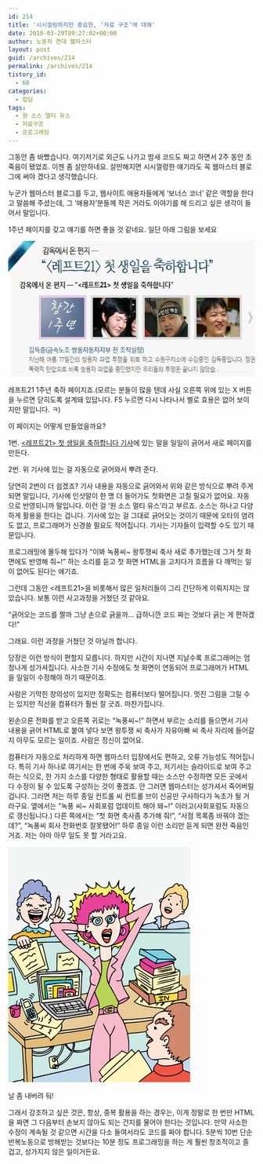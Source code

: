 ```yaml
---
id: 214
title: '시시껄렁하지만 중요한, ‘자료 구조’에 대해'
date: 2010-03-29T09:27:02+00:00
author: 노동자 연대 웹마스터
layout: post
guid: /archives/214
permalink: /archives/214
tistory_id:
  - 68
categories:
  - 잡담
tags:
  - 원 소스 멀티 유스
  - 자료구조
  - 프로그래밍
---
```

그동안 좀 바빴습니다. 여기저기로 외근도 나가고 밤새 코드도 짜고 하면서 2주 동안 초죽음이 됐었죠. 이젠 좀 살만하네요. 살만해지면 시시껄렁한 얘기라도 꼭 웹마스터 블로그에 써야 겠다고 생각했습니다.

누군가 웹마스터 블로그를 두고, 웹사이트 애용자들에게 ‘보너스 코너’ 같은 역할을 한다고 말씀해 주셨는데, 그 ‘애용자’분들께 작은 거라도 이야기를 해 드리고 싶은 생각이 들어서 말입니다.

1주년 페이지를 갖고 얘기를 하면 좋을 것 같네요. 일단 아래 그림을 보세요

<img src="/wp-content/uploads/1/cfile23.uf.181E844E4D0847494D1A0F.jpg" class="aligncenter" width="571" height="276" alt="" />

레프트21 1주년 축하 페이지죠.(모르는 분들이 많을 텐데 사실 오른쪽 위에 있는 X 버튼을 누르면 닫히도록 설계돼 있답니다. F5 누르면 다시 나타나서 별로 효용은 없어 보이지만 말입니다. ㅋ)

이 페이지는 어떻게 만들었을까요?

1번. <a href="http://wspaper.org/article/7898" target="_blank">&lt;레프트21> 첫 생일을 축하합니다 기사</a>에 있는 말을 일일이 긁어서 새로 페이지를 만든다.

2번. 위 기사에 있는 걸 자동으로 긁어와서 뿌려 준다.

당연히 2번이 더 쉽겠죠? 기사 내용을 자동으로 긁어와서 위와 같은 방식으로 뿌려 주게 되면 말입니다, 기사에 인삿말이 한 명 더 들어가도 첫화면은 고칠 필요가 없어요. 자동으로 반영되니까 말입니다. 이런 걸 ‘원 소스 멀티 유스’라고 부르죠. 소스는 하나고 다양하게 활용을 한다는 겁니다. 기사에 있는 걸 그대로 긁어오는 것이기 때문에 오타의 염려도 없고, 프로그래머가 신경쓸 필요도 적어집니다. 기사는 기자들이 입력할 수도 있기 때문입니다.

프로그래밍에 몰두해 있다가 “이봐 녹풍씨~ 왕투쟁씨 축사 새로 추가했는데 그거 첫 화면에도 반영해 줘~!” 하는 소리를 듣고 첫 화면 HTML을 고치다가 흐름을 다 깨먹는 일이 없어도 된다는 얘기죠.

그런데 그동안 &lt;레프트21>을 비롯해서 많은 일처리들이 그리 간단하게 이뤄지지는 않았습니다. 보통 이런 사고과정을 거쳤던 것 같아요.

“긁어오는 코드를 짤까 그냥 손으로 긁을까… 급하니깐 코드 짜는 것보다 긁는 게 편하겠다!”

그래요. 이런 과정을 거쳤던 것 아닐까 합니다.

당장은 이런 방식이 편할지 모릅니다. 하지만 시간이 지나면 지날수록 프로그래머는 엄청나게 성가셔집니다. 사소한 기사 수정에도 첫 화면이 연동되어 프로그래머가 HTML을 일일이 수정해야 하기 때문이죠.

사람은 기막힌 창의성이 있지만 정확도는 컴퓨터보다 떨어집니다. 멋진 그림을 그릴 수는 있지만 직선을 컴퓨터가 훨씬 잘 긋죠. 마찬가집니다.

왼손으론 전화를 받고 오른쪽 귀로는 “녹풍씨~!” 하면서 부르는 소리를 들으면서 기사 내용을 긁어 HTML로 붙여 넣다 보면 왕투쟁 씨 축사가 자유아빠 씨 축사 자리에 들어갈 지 아무도 모르는 일이죠. 사람은 정신이 없어요.

컴퓨터가 자동으로 처리하게 하면 웹마스터 입장에서도 편하고, 오류 가능성도 적어집니다. 특히 기사 하나로 여기서는 한 번에 주욱 보여 주고, 저기서는 슬라이드로 보여 주고 하는 식으로, 한 가지 소스를 다양한 형태로 활용할 때는 소스만 수정하면 모든 곳에서 다 수정이 될 수 있도록 구성하는 것이 좋겠죠. 안 그러면 웹마스터는 성가셔서 죽어버릴 겁니다. 그러면 저는 하루 종일 컨트롤 씨 컨트롤 브이 신공만 구사하다가 녹초가 될 거라구요. 옆에서는 “녹풍 씨~ 사회포럼 업데이트 해야 돼~!” 이러고(사회포럼도 자동으로 갱신됩니다.) 다른 쪽에서는 “첫 화면 축사좀 추가해 줘!”, “서점 목록좀 바꿔야 겠는데?”, “녹풍씨 회사 전화번호 잘못됐어!” 하루 종일 이런 소리만 듣게 되면 완전 죽음인 거죠. 저는 아마 아무 일도 못 할 거라고요.

<div style="width: 382px" class="wp-caption aligncenter">
  <img src="/wp-content/uploads/1/cfile7.uf.181E334D4D08474929624F.jpg" width="372" height="480" alt="" />
  
  <p class="wp-caption-text">
    날 좀 내버려 둬!
  </p>
</div>

그래서 강조하고 싶은 것은, 항상, 중복 활용을 하는 경우는, 이게 정말로 한 번만 HTML을 짜면 그 다음부터 손보지 않아도 되는 건지를 물어야 한다는 것입니다. 만약 사소한 수정이 계속될 것 같으면 시간을 다소 들여서라도 코드를 짜야 합니다. 5분씩 10번 단순반복노동으로 방해받는 것보다는 10분 정도 프로그래밍을 하는 게 훨씬 창조적이고 즐겁고, 성가지지 않은 일이거든요.